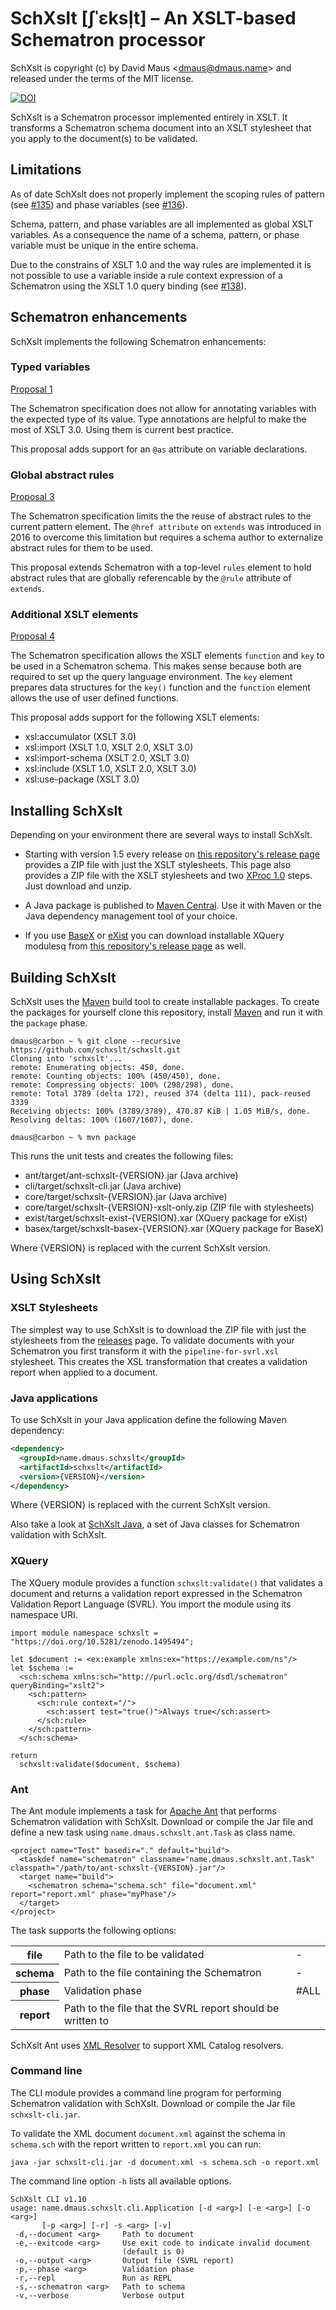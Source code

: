 SchXslt \[ʃˈɛksl̩t\] – An XSLT-based Schematron processor
==

SchXslt is copyright (c) by David Maus &lt;dmaus@dmaus.name&gt; and released under the terms of the MIT
license.

[![DOI](https://zenodo.org/badge/DOI/10.5281/zenodo.1495494.svg)](https://doi.org/10.5281/zenodo.1495494)

SchXslt is a Schematron processor implemented entirely in XSLT. It transforms a Schematron schema document into an XSLT
stylesheet that you apply to the document(s) to be validated.

Limitations
--

As of date SchXslt does not properly implement the scoping rules of pattern (see
[#135](https://github.com/schxslt/schxslt/issues/135)) and phase variables (see
[#136](https://github.com/schxslt/schxslt/issues/136)).

Schema, pattern, and phase variables are all implemented as global XSLT variables. As a consequence the name of a
schema, pattern, or phase variable must be unique in the entire schema.

Due to the constrains of XSLT 1.0 and the way rules are implemented it is not possible to use a variable inside a rule
context expression of a Schematron using the XSLT 1.0 query binding (see
[#138](https://github.com/schxslt/schxslt/issues/138)).

Schematron enhancements
--

SchXslt implements the following Schematron enhancements:

### Typed variables

[Proposal 1](https://github.com/Schematron/schematron-enhancement-proposals/issues/1)

The Schematron specification does not allow for annotating variables with the expected type of its value. Type
annotations are helpful to make the most of XSLT 3.0. Using them is current best practice.

This proposal adds support for an ```@as``` attribute on variable declarations.

### Global abstract rules

[Proposal 3](https://github.com/Schematron/schematron-enhancement-proposals/issues/3)

The Schematron specification limits the the reuse of abstract rules to the current pattern element. The ```@href
attribute``` on ```extends``` was introduced in 2016 to overcome this limitation but requires a schema author to
externalize abstract rules for them to be used.

This proposal extends Schematron with a top-level ```rules``` element to hold abstract rules that are globally
referencable by the ```@rule``` attribute of ```extends```.

### Additional XSLT elements

[Proposal 4](https://github.com/Schematron/schematron-enhancement-proposals/issues/4)

The Schematron specification allows the XSLT elements ```function``` and ```key``` to be used in a Schematron
schema. This makes sense because both are required to set up the query language environment. The ```key``` element
prepares data structures for the ```key()``` function and the ```function``` element allows the use of user defined
functions.

This proposal adds support for the following XSLT elements:

* xsl:accumulator (XSLT 3.0)
* xsl:import (XSLT 1.0, XSLT 2.0, XSLT 3.0)
* xsl:import-schema (XSLT 2.0, XSLT 3.0)
* xsl:include (XSLT 1.0, XSLT 2.0, XSLT 3.0)
* xsl:use-package (XSLT 3.0)

Installing SchXslt
--

Depending on your environment there are several ways to install SchXslt.

* Starting with version 1.5 every release on [this repository's release
  page](https://github.com/schxslt/schxslt/releases) provides a ZIP file with just the XSLT stylesheets. This page also
  provides a ZIP file with the XSLT stylesheets and two [XProc 1.0](https://w3.org/tr/xproc) steps. Just download and
  unzip.

* A Java package is published to [Maven Central](https://mvnrepository.com/artifact/name.dmaus.schxslt/schxslt). Use it
  with Maven or the Java dependency management tool of your choice.

* If you use [BaseX](https://basex.org) or [eXist](https://exist-db.org) you can download installable XQuery modulesq
  from [this repository's release page](https://github.com/schxslt/schxslt/releases) as well.

Building SchXslt
--

SchXslt uses the [Maven](https://maven.apache.org) build tool to create installable packages. To create the packages for
yourself clone this repository, install [Maven](https://maven.apache.org) and run it with the ```package``` phase.

```
dmaus@carbon ~ % git clone --recursive https://github.com/schxslt/schxslt.git
Cloning into 'schxslt'...
remote: Enumerating objects: 450, done.
remote: Counting objects: 100% (450/450), done.
remote: Compressing objects: 100% (298/298), done.
remote: Total 3789 (delta 172), reused 374 (delta 111), pack-reused 3339
Receiving objects: 100% (3789/3789), 470.87 KiB | 1.05 MiB/s, done.
Resolving deltas: 100% (1607/1607), done.

dmaus@carbon ~ % mvn package
```

This runs the unit tests and creates the following files:

* ant/target/ant-schxslt-{VERSION}.jar (Java archive)
* cli/target/schxslt-cli.jar (Java archive)
* core/target/schxslt-{VERSION}.jar (Java archive)
* core/target/schxslt-{VERSION}-xslt-only.zip (ZIP file with stylesheets)
* exist/target/schxslt-exist-{VERSION}.xar (XQuery package for eXist)
* basex/target/schxslt-basex-{VERSION}.xar (XQuery package for BaseX)

Where {VERSION} is replaced with the current SchXslt version.

Using SchXslt
--

### XSLT Stylesheets

The simplest way to use SchXslt is to download the ZIP file with just the stylesheets from the
[releases](https://github.com/schxslt/schxslt/releases) page. To validate documents with your Schematron you first
transform it with the ```pipeline-for-svrl.xsl``` stylesheet. This creates the XSL transformation that creates a
validation report when applied to a document.

### Java applications

To use SchXslt in your Java application define the following Maven dependency:

```xml
<dependency>
  <groupId>name.dmaus.schxslt</groupId>
  <artifactId>schxslt</artifactId>
  <version>{VERSION}</version>
</dependency>
```

Where {VERSION} is replaced with the current SchXslt version.

Also take a look at [SchXslt Java](https://github.com/schxslt/schxslt-java), a set of Java classes for Schematron
validation with SchXslt.

### XQuery

The XQuery module provides a function ```schxslt:validate()``` that validates a document and returns a validation report
expressed in the Schematron Validation Report Language (SVRL). You import the module using its namespace URI.

```
import module namespace schxslt = "https://doi.org/10.5281/zenodo.1495494";

let $document := <ex:example xmlns:ex="https://example.com/ns"/>
let $schema :=
  <sch:schema xmlns:sch="http://purl.oclc.org/dsdl/schematron" queryBinding="xslt2">
    <sch:pattern>
      <sch:rule context="/">
        <sch:assert test="true()">Always true</sch:assert>
      </sch:rule>
    </sch:pattern>
  </sch:schema>

return
  schxslt:validate($document, $schema)

```

### Ant

The Ant module implements a task for [Apache Ant](https://ant.apache.org/) that performs Schematron validation with
SchXslt. Download or compile the Jar file and define a new task using ```name.dmaus.schxslt.ant.Task``` as class name.

```
<project name="Test" basedir="." default="build">
  <taskdef name="schematron" classname="name.dmaus.schxslt.ant.Task" classpath="/path/to/ant-schxslt-{VERSION}.jar"/>
  <target name="build">
    <schematron schema="schema.sch" file="document.xml" report="report.xml" phase="myPhase"/>
  </target>
</project>
```

The task supports the following options:

<table>
    <tbody>
        <tr>
            <th>file</th>
            <td>Path to the file to be validated</td>
            <td>-</td>
        </tr>
        <tr>
            <th>schema</th>
            <td>Path to the file containing the Schematron</td>
            <td>-</td>
        </tr>
        <tr>
            <th>phase</th>
            <td>Validation phase</td>
            <td>#ALL</td>
        </tr>
        <tr>
            <th>report</th>
            <td>Path to the file that the SVRL report should be written to</td>
            <td></td>
        </tr>
    </tbody>
</table>

SchXslt Ant uses [XML Resolver](https://xmlresolver.org) to support XML Catalog resolvers.

### Command line

The CLI module provides a command line program for performing Schematron validation with SchXslt. Download or compile
the Jar file ```schxslt-cli.jar```.

To validate the XML document ```document.xml``` against the schema in ```schema.sch``` with the report written to
```report.xml``` you can run:

```
java -jar schxslt-cli.jar -d document.xml -s schema.sch -o report.xml
```

The command line option ```-h``` lists all available options.

```
SchXslt CLI v1.10
usage: name.dmaus.schxslt.cli.Application [-d <arg>] [-e <arg>] [-o <arg>]
       [-p <arg>] [-r] -s <arg> [-v]
 -d,--document <arg>     Path to document
 -e,--exitcode <arg>     Use exit code to indicate invalid document
                         (default is 0)
 -o,--output <arg>       Output file (SVRL report)
 -p,--phase <arg>        Validation phase
 -r,--repl               Run as REPL
 -s,--schematron <arg>   Path to schema
 -v,--verbose            Verbose output
```

